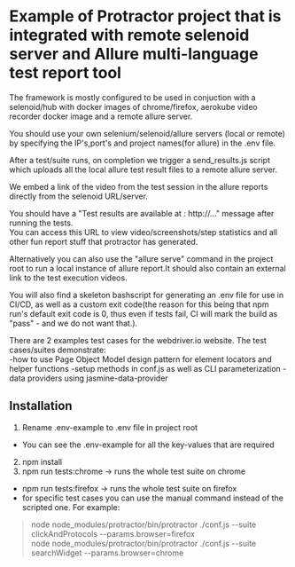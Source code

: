# Example of Protractor project that is integrated with remote selenoid server and Allure multi-language test report tool
The framework is mostly configured to be used in conjuction with a selenoid/hub with docker images of chrome/firefox, aerokube video recorder docker image and a remote allure server. 

You should use your own selenium/selenoid/allure servers (local or remote) by specifying the IP's,port's and project names(for allure) in the .env file.  

After a test/suite runs, on completion we trigger a send_results.js script which uploads all the local allure test result files to a remote allure server.  

We embed a link of the video from the test session in the allure reports directly from the selenoid URL/server.  

You should have a "Test results are available at : http://..." message after running the tests.  
You can access this URL to view video/screenshots/step statistics and all other fun report stuff that protractor has generated.  

Alternatively you can also use the "allure serve" command in the project root to run a local instance of allure report.It should also contain an external link to the test execution videos.  

You will also find a skeleton bashscript for generating an .env file for use in CI/CD, as well as a custom exit code(the reason for this being that npm run's default exit code is 0, thus even if tests fail, CI will mark the build as "pass" - and we do not want that.).

There are 2 examples test cases for the webdriver.io website.
The test cases/suites demonstrate:  
-how to use Page Object Model design pattern for element locators and helper functions 
-setup methods in conf.js as well as CLI parameterization 
-data providers using jasmine-data-provider


## Installation
1. Rename .env-example to .env file in project root 
 * You can see the .env-example for all the key-values that are required
2. npm install  
3. npm run tests:chrome -> runs the whole test suite on chrome
 * npm run tests:firefox -> runs the whole test suite on firefox
 * for specific test cases you can use the manual command instead of the scripted one. For example:
>  node node_modules/protractor/bin/protractor ./conf.js --suite clickAndProtocols --params.browser=firefox  
>  node node_modules/protractor/bin/protractor ./conf.js --suite searchWidget --params.browser=chrome
